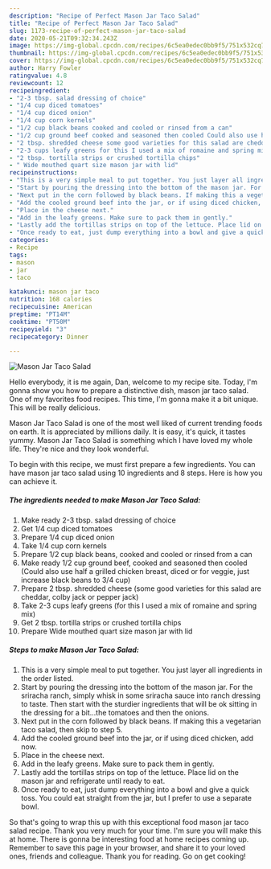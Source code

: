 ```yaml
---
description: "Recipe of Perfect Mason Jar Taco Salad"
title: "Recipe of Perfect Mason Jar Taco Salad"
slug: 1173-recipe-of-perfect-mason-jar-taco-salad
date: 2020-05-21T09:32:34.243Z
image: https://img-global.cpcdn.com/recipes/6c5ea0edec0bb9f5/751x532cq70/mason-jar-taco-salad-recipe-main-photo.jpg
thumbnail: https://img-global.cpcdn.com/recipes/6c5ea0edec0bb9f5/751x532cq70/mason-jar-taco-salad-recipe-main-photo.jpg
cover: https://img-global.cpcdn.com/recipes/6c5ea0edec0bb9f5/751x532cq70/mason-jar-taco-salad-recipe-main-photo.jpg
author: Harry Fowler
ratingvalue: 4.8
reviewcount: 12
recipeingredient:
- "2-3 tbsp. salad dressing of choice"
- "1/4 cup diced tomatoes"
- "1/4 cup diced onion"
- "1/4 cup corn kernels"
- "1/2 cup black beans cooked and cooled or rinsed from a can"
- "1/2 cup ground beef cooked and seasoned then cooled Could also use half a grilled chicken breast diced or for veggie just increase black beans to 34 cup"
- "2 tbsp. shredded cheese some good varieties for this salad are cheddar colby jack or pepper jack"
- "2-3 cups leafy greens for this I used a mix of romaine and spring mix"
- "2 tbsp. tortilla strips or crushed tortilla chips"
- " Wide mouthed quart size mason jar with lid"
recipeinstructions:
- "This is a very simple meal to put together. You just layer all ingredients in the order listed."
- "Start by pouring the dressing into the bottom of the mason jar. For the sriracha ranch, simply whisk in some sriracha sauce into ranch dressing to taste. Then start with the sturdier ingredients that will be ok sitting in the dressing for a bit...the tomatoes and then the onions."
- "Next put in the corn followed by black beans. If making this a vegetarian taco salad, then skip to step 5."
- "Add the cooled ground beef into the jar, or if using diced chicken, add now."
- "Place in the cheese next."
- "Add in the leafy greens. Make sure to pack them in gently."
- "Lastly add the tortillas strips on top of the lettuce. Place lid on the mason jar and refrigerate until ready to eat."
- "Once ready to eat, just dump everything into a bowl and give a quick toss. You could eat straight from the jar, but I prefer to use a separate bowl."
categories:
- Recipe
tags:
- mason
- jar
- taco

katakunci: mason jar taco 
nutrition: 168 calories
recipecuisine: American
preptime: "PT14M"
cooktime: "PT50M"
recipeyield: "3"
recipecategory: Dinner

---
```



![Mason Jar Taco Salad](https://img-global.cpcdn.com/recipes/6c5ea0edec0bb9f5/751x532cq70/mason-jar-taco-salad-recipe-main-photo.jpg)

Hello everybody, it is me again, Dan, welcome to my recipe site. Today, I'm gonna show you how to prepare a distinctive dish, mason jar taco salad. One of my favorites food recipes. This time, I'm gonna make it a bit unique. This will be really delicious.



Mason Jar Taco Salad is one of the most well liked of current trending foods on earth. It is appreciated by millions daily. It is easy, it's quick, it tastes yummy. Mason Jar Taco Salad is something which I have loved my whole life. They're nice and they look wonderful.


To begin with this recipe, we must first prepare a few ingredients. You can have mason jar taco salad using 10 ingredients and 8 steps. Here is how you can achieve it.

<!--inarticleads1-->

##### The ingredients needed to make Mason Jar Taco Salad:

1. Make ready 2-3 tbsp. salad dressing of choice
1. Get 1/4 cup diced tomatoes
1. Prepare 1/4 cup diced onion
1. Take 1/4 cup corn kernels
1. Prepare 1/2 cup black beans, cooked and cooled or rinsed from a can
1. Make ready 1/2 cup ground beef, cooked and seasoned then cooled (Could also use half a grilled chicken breast, diced or for veggie, just increase black beans to 3/4 cup)
1. Prepare 2 tbsp. shredded cheese (some good varieties for this salad are cheddar, colby jack or pepper jack)
1. Take 2-3 cups leafy greens (for this I used a mix of romaine and spring mix)
1. Get 2 tbsp. tortilla strips or crushed tortilla chips
1. Prepare  Wide mouthed quart size mason jar with lid




<!--inarticleads2-->

##### Steps to make Mason Jar Taco Salad:

1. This is a very simple meal to put together. You just layer all ingredients in the order listed.
1. Start by pouring the dressing into the bottom of the mason jar. For the sriracha ranch, simply whisk in some sriracha sauce into ranch dressing to taste. Then start with the sturdier ingredients that will be ok sitting in the dressing for a bit...the tomatoes and then the onions.
1. Next put in the corn followed by black beans. If making this a vegetarian taco salad, then skip to step 5.
1. Add the cooled ground beef into the jar, or if using diced chicken, add now.
1. Place in the cheese next.
1. Add in the leafy greens. Make sure to pack them in gently.
1. Lastly add the tortillas strips on top of the lettuce. Place lid on the mason jar and refrigerate until ready to eat.
1. Once ready to eat, just dump everything into a bowl and give a quick toss. You could eat straight from the jar, but I prefer to use a separate bowl.




So that's going to wrap this up with this exceptional food mason jar taco salad recipe. Thank you very much for your time. I'm sure you will make this at home. There is gonna be interesting food at home recipes coming up. Remember to save this page in your browser, and share it to your loved ones, friends and colleague. Thank you for reading. Go on get cooking!
